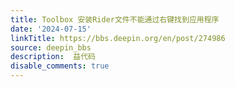 ```yaml
---
title: Toolbox 安装Rider文件不能通过右键找到应用程序
date: '2024-07-15'
linkTitle: https://bbs.deepin.org/en/post/274986
source: deepin_bbs
description:  益代码 
disable_comments: true
---
```


